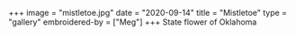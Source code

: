 +++
image = "mistletoe.jpg"
date = "2020-09-14"
title = "Mistletoe"
type = "gallery"
embroidered-by = ["Meg"]
+++
State flower of Oklahoma